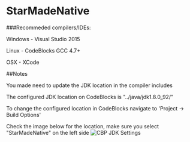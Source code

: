# StarMadeNative

###Recommeded compilers/IDEs:

Windows - Visual Studio 2015

Linux - CodeBlocks GCC 4.7+

OSX - XCode

##Notes

You made need to update the JDK location in the compiler includes

The configured JDK location on CodeBlocks is "../java/jdk1.8.0_92/"

To change the configured location in CodeBlocks navigate to 'Project -> Build Options'

Check the image below for the location, make sure you select "StarMadeNative" on the left side
![CBP JDK Settings](http://i.imgur.com/codt2kl.png)
